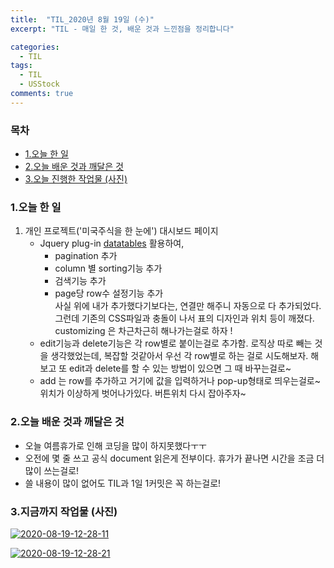 ```yaml
---
title:  "TIL_2020년 8월 19일 (수)"
excerpt: "TIL - 매일 한 것, 배운 것과 느낀점을 정리합니다"

categories:
  - TIL
tags:
  - TIL
  - USStock
comments: true
---
```



<h3>목차</h3>

- [1.오늘 한 일](#1오늘-한-일)
- [2.오늘 배운 것과 깨달은 것](#2오늘-배운-것과-깨달은-것)
- [3.오늘 진행한 작업물 (사진)](#3오늘-진행한-작업물-사진)
  

### 1.오늘 한 일

1. 개인 프로젝트('미국주식을 한 눈에') 대시보드 페이지
   - Jquery plug-in [datatables](https://datatables.net/) 활용하여,
     - pagination 추가
     - column 별 sorting기능 추가
     - 검색기능 추가
     - page당 row수 설정기능 추가      
     사실 위에 내가 추가했다기보다는, 연결만 해주니 자동으로 다 추가되었다.
     그런데 기존의 CSS파일과 충돌이 나서 표의 디자인과 위치 등이 깨졌다.
     customizing 은 차근차근히 해나가는걸로 하자 !
   - edit기능과 delete기능은 각 row별로 붙이는걸로 추가함.
     로직상 따로 빼는 것을 생각했었는데, 복잡할 것같아서 우선 각 row별로 하는 걸로 시도해보자.
     해보고 또 edit과 delete를 할 수 있는 방법이 있으면 그 때 바꾸는걸로~
   - add 는 row를 추가하고 거기에 값을 입력하거나 pop-up형태로 띄우는걸로~
     위치가 이상하게 벗어나가있다. 버튼위치 다시 잡아주자~


### 2.오늘 배운 것과 깨달은 것

- 오늘 여름휴가로 인해 코딩을 많이 하지못했다ㅜㅜ
- 오전에 몇 줄 쓰고 공식 document 읽은게 전부이다. 휴가가 끝나면 시간을 조금 더 많이 쓰는걸로!
- 쓸 내용이 많이 없어도 TIL과 1일 1커밋은 꼭 하는걸로!   


### 3.지금까지 작업물 (사진)

<a href="https://ibb.co/BNG9Csg"><img src="https://i.ibb.co/xHYN75M/2020-08-19-12-28-11.png" alt="2020-08-19-12-28-11" border="0"></a>

<a href="https://ibb.co/qkmSVNR"><img src="https://i.ibb.co/KFVPS29/2020-08-19-12-28-21.png" alt="2020-08-19-12-28-21" border="0"></a>



